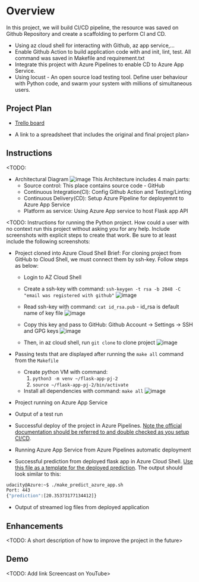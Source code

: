 # Overview

In this project, we will build CI/CD pipeline, the resource was saved on Github Repository and create a scaffolding to perform CI and CD.
- Using az cloud shell for interacting with Github, az app service,...
- Enable Github Action to build application code with and init, lint, test. All command was saved in Makefile and requirement.txt
- Integrate this project with Azure Pipelines to enable CD to Azure App Service.
- Using locust - An open source load testing tool. Define user behaviour with Python code, and swarm your system with millions of simultaneous users.

## Project Plan

- [Trello board](https://trello.com/invite/b/NvLqlNlX/ATTI6b2897b01e11f5736a6786007701825430D9310F/udacity-project-2-board)
* A link to a spreadsheet that includes the original and final project plan>

## Instructions

<TODO:  
* Architectural Diagram 
![image](https://github.com/thanhgiaazure/flask-app-pj-2/assets/146719378/2ccc7913-e0ad-4c67-92d3-e7d450939d46)
This Architecture includes 4 main parts:
  - Source control: This place contains source code - GitHub
  - Continuous Integration(CI): Config Github Action and Testing/Linting
  - Continuous Delivery(CD): Setup Azure Pipeline for deployemnt to Azure App Service
  - Platform as service: Using Azure App service to host Flask app API

<TODO:  Instructions for running the Python project.  How could a user with no context run this project without asking you for any help.  Include screenshots with explicit steps to create that work. Be sure to at least include the following screenshots:

* Project cloned into Azure Cloud Shell
  Brief: For cloning project from GitHub to Cloud Shell, we must connect them by ssh-key. Follow steps as below:
  - Login to AZ Cloud Shell
  - Create a ssh-key with command: `ssh-keygen -t rsa -b 2048 -C "email was registered with github"`
    ![image](https://github.com/thanhgiaazure/flask-app-pj-2/assets/146719378/55d87c9b-b797-4755-8540-77cb50822f13)
    
  - Read ssh-key with command: `cat id_rsa.pub` - id_rsa is default name of key file
    ![image](https://github.com/thanhgiaazure/flask-app-pj-2/assets/146719378/f5c0d11d-f395-484d-8f97-55992d9d45f3)
    
  - Copy this key and pass to GitHub: Github Account -> Settings -> SSH and GPG keys
    ![image](https://github.com/thanhgiaazure/flask-app-pj-2/assets/146719378/0770e2c0-00c3-4031-af81-a11ca680af9e)

  - Then, in az cloud shell, run `git clone` to clone project
    ![image](https://github.com/thanhgiaazure/flask-app-pj-2/assets/146719378/deb2ee3d-f533-4021-b4ca-dca8147d1b68)

* Passing tests that are displayed after running the `make all` command from the `Makefile`
  - Create python VM with command:
     1. `python3 -m venv ~/flask-app-pj-2`
     2. `source ~/flask-app-pj-2/bin/activate`
  - Install all dependencies with command: `make all`
   ![image](https://github.com/thanhgiaazure/flask-app-pj-2/assets/146719378/b42eca37-c3a4-4dc0-9971-114d81d001fa)

* Project running on Azure App Service

* Output of a test run

* Successful deploy of the project in Azure Pipelines.  [Note the official documentation should be referred to and double checked as you setup CI/CD](https://docs.microsoft.com/en-us/azure/devops/pipelines/ecosystems/python-webapp?view=azure-devops).

* Running Azure App Service from Azure Pipelines automatic deployment

* Successful prediction from deployed flask app in Azure Cloud Shell.  [Use this file as a template for the deployed prediction](https://github.com/udacity/nd082-Azure-Cloud-DevOps-Starter-Code/blob/master/C2-AgileDevelopmentwithAzure/project/starter_files/flask-sklearn/make_predict_azure_app.sh).
The output should look similar to this:

```bash
udacity@Azure:~$ ./make_predict_azure_app.sh
Port: 443
{"prediction":[20.35373177134412]}
```

* Output of streamed log files from deployed application

> 

## Enhancements

<TODO: A short description of how to improve the project in the future>

## Demo 

<TODO: Add link Screencast on YouTube>



